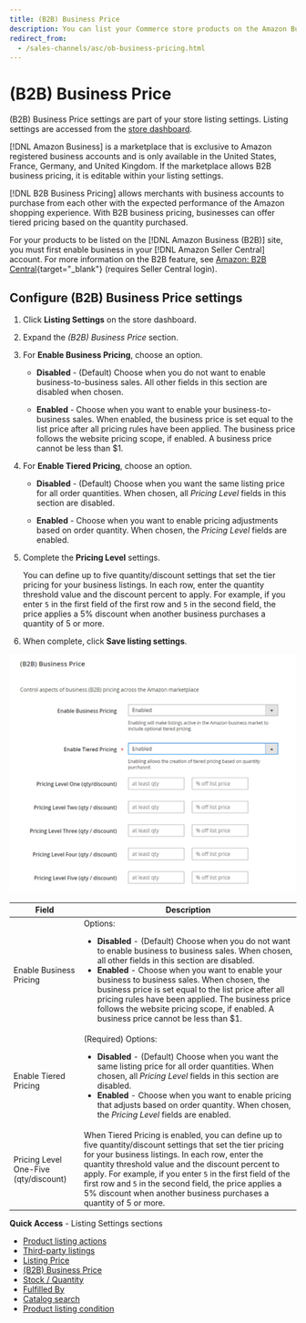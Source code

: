 ```yaml
---
title: (B2B) Business Price
description: You can list your Commerce store products on the Amazon Business (B2B) site by enabling business in your Amazon Seller Central account. 
redirect_from:
  - /sales-channels/asc/ob-business-pricing.html
---
```


# (B2B) Business Price

(B2B) Business Price settings are part of your store listing settings. Listing settings are accessed from the [store dashboard](./amazon-store-dashboard.md).

[!DNL Amazon Business] is a marketplace that is exclusive to Amazon registered business accounts and is only available in the United States, France, Germany, and United Kingdom. If the marketplace allows B2B business pricing, it is editable within your listing settings.

[!DNL B2B Business Pricing] allows merchants with business accounts to purchase from each other with the expected performance of the Amazon shopping experience. With B2B business pricing, businesses can offer tiered pricing based on the quantity purchased.

For your products to be listed on the [!DNL Amazon Business (B2B)] site, you must first enable business in your [!DNL Amazon Seller Central] account. For more information on the B2B feature, see [Amazon: B2B Central](https://sellercentral.amazon.com/gp/help/G202161480/){target="_blank"} (requires Seller Central login).

## Configure (B2B) Business Price settings

1. Click **Listing Settings** on the store dashboard.

1. Expand the _(B2B) Business Price_ section.

1. For **Enable Business Pricing**, choose an option.

   - **Disabled** - (Default) Choose when you do not want to enable business-to-business sales. All other fields in this section are disabled when chosen.

   - **Enabled** - Choose when you want to enable your business-to-business sales. When enabled, the business price is set equal to the list price after all pricing rules have been applied. The business price follows the website pricing scope, if enabled. A business price cannot be less than $1.

1. For **Enable Tiered Pricing**, choose an option.

   - **Disabled** - (Default) Choose when you want the same listing price for all order quantities. When chosen, all _Pricing Level_ fields in this section are disabled.

   - **Enabled** - Choose when you want to enable pricing adjustments based on order quantity. When chosen, the _Pricing Level_ fields are enabled.

1. Complete the **Pricing Level** settings.

   You can define up to five quantity/discount settings that set the tier pricing for your business listings. In each row, enter the quantity threshold value and the discount percent to apply. For example, if you enter `5` in the first field of the first row and `5` in the second field, the price applies a 5% discount when another business purchases a quantity of 5 or more.

1. When complete, click **Save listing settings**.

![Amazon Business Pricing (B2B)](assets/amazon-business-pricing.png)

|Field |Description|
|--- |--- |
|Enable Business Pricing|Options: <ul><li>**Disabled** - (Default) Choose when you do not want to enable business to business sales. When chosen, all other fields in this section are disabled.</li><li>**Enabled** - Choose when you want to enable your business to business sales. When chosen, the business price is set equal to the list price after all pricing rules have been applied. The business price follows the website pricing scope, if enabled. A business price cannot be less than $1.</li></ul> |
|Enable Tiered Pricing|(Required) Options: <ul><li>**Disabled** - (Default) Choose when you want the same listing price for all order quantities. When chosen, all _Pricing Level_ fields in this section are disabled.</li><li>**Enabled** - Choose when you want to enable pricing that adjusts based on order quantity. When chosen, the _Pricing Level_ fields are enabled.</li></ul> |
|Pricing Level One-Five (qty/discount)|When Tiered Pricing is enabled, you can define up to five quantity/discount settings that set the tier pricing for your business listings. In each row, enter the quantity threshold value and the discount percent to apply. For example, if you enter `5` in the first field of the first row and `5` in the second field, the price applies a 5% discount when another business purchases a quantity of 5 or more. |

**Quick Access** - Listing Settings sections

- [Product listing actions](./product-listing-actions.md)
- [Third-party listings](./third-party-listing-settings.md)
- [Listing Price](./listing-price.md)
- [(B2B) Business Price](./business-pricing.md)
- [Stock / Quantity](./stock-quantity.md)
- [Fulfilled By](./fulfilled-by.md)
- [Catalog search](./catalog-search.md)
- [Product listing condition](./product-listing-condition.md)
